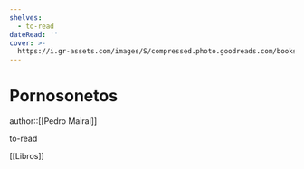 ```yaml
---
shelves:
  - to-read
dateRead: ''
cover: >-
  https://i.gr-assets.com/images/S/compressed.photo.goodreads.com/books/1544722675l/41837802._SY475_.jpg
---
```

# Pornosonetos

author::[[Pedro Mairal]]


to-read

[[Libros]]